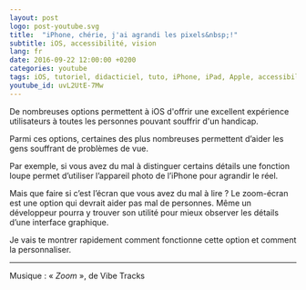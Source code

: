 ```yaml
---
layout: post
logo: post-youtube.svg
title:  "iPhone, chérie, j'ai agrandi les pixels&nbsp;!"
subtitle: iOS, accessibilité, vision
lang: fr
date: 2016-09-22 12:00:00 +0200
categories: youtube
tags: iOS, tutoriel, didacticiel, tuto, iPhone, iPad, Apple, accessibilité, accessibility, Zoom, vision, lisibilité
youtube_id: uvL2UtE-7Mw
---
```


De nombreuses options permettent à iOS d'offrir une excellent expérience
utilisateurs à toutes les personnes pouvant souffrir d'un handicap.

Parmi ces options, certaines des plus nombreuses permettent d’aider les 
gens souffrant de problèmes de vue.

Par exemple, si vous avez du mal à distinguer certains détails une fonction 
loupe permet d’utiliser l’appareil photo de l’iPhone pour agrandir le réel.

Mais que faire si c’est l’écran que vous avez du mal à lire&nbsp;? 
Le zoom-écran est une option qui devrait aider pas mal de personnes. 
Même un développeur pourra y trouver son utilité pour mieux observer les 
détails d’une interface graphique.

Je vais te montrer rapidement comment fonctionne cette option et 
comment la personnaliser.


-----
Musique&nbsp;: «&nbsp;_Zoom_&nbsp;», de Vibe Tracks

